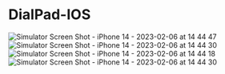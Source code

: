 # DialPad-IOS

![Simulator Screen Shot - iPhone 14 - 2023-02-06 at 14 44 47](https://user-images.githubusercontent.com/56363090/216932283-a7f361cf-a3bc-4d5b-8f81-40a4241c47de.png)
![Simulator Screen Shot - iPhone 14 - 2023-02-06 at 14 44 30](https://user-images.githubusercontent.com/56363090/216932333-6fa045af-995d-4b0c-8eb9-76ed8b9a5589.png)
![Simulator Screen Shot - iPhone 14 - 2023-02-06 at 14 44 18](https://user-images.githubusercontent.com/56363090/216932342-b5892188-0a79-46a5-8888-d3b81efad6a3.png)
![Simulator Screen Shot - iPhone 14 - 2023-02-06 at 14 44 30](https://user-images.githubusercontent.com/56363090/216932355-2c93cbad-5cf7-4472-9935-fc1c4bb95934.png)

